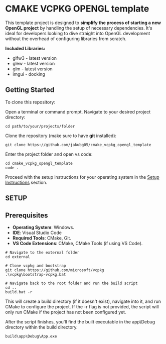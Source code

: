 # CMAKE VCPKG OPENGL template
This template project is designed to **simplify the process of starting a new OpenGL project** by handling the setup of necessary dependencies. It's ideal for developers looking to dive straight into OpenGL development without the overhead of configuring libraries from scratch.

**Included Libraries:**
* glfw3 - latest version
* glew  - latest version
* glm   - latest version
* imgui - docking

## Getting Started

To clone this repository:

Open a terminal or command prompt.
Navigate to your desired project directory:

```
cd path/to/your/projects/folder
```

Clone the repository (make sure to have **git** installed):

```
git clone https://github.com/jakubg05/cmake_vcpkg_opengl_template
```

Enter the project folder and open vs code:

```
cd cmake_vcpkg_opengl_template
code .
```

Proceed with the setup instructions for your operating system in the [Setup Instructions](#SETUP) section.

## SETUP

## Prerequisites

* **Operating System**:  Windows.
* **IDE**: Visual Studio Code
* **Required Tools**: CMake, Git.
* **VS Code Extensions**: CMake, CMake Tools (if using VS Code).


```
# Navigate to the external folder
cd external

# Clone vcpkg and bootstrap
git clone https://github.com/microsoft/vcpkg
.\vcpkg\bootstrap-vcpkg.bat

# Navigate back to the root folder and run the build script
cd ..
build.bat -r
```

This will create a build directory (if it doesn't exist), navigate into it, and run CMake to configure the project. If the -r flag is not provided, the script will only run CMake if the project has not been configured yet.

After the script finishes, you'll find the built executable in the app\Debug directory within the build directory.

```
build\app\Debug\App.exe
```

